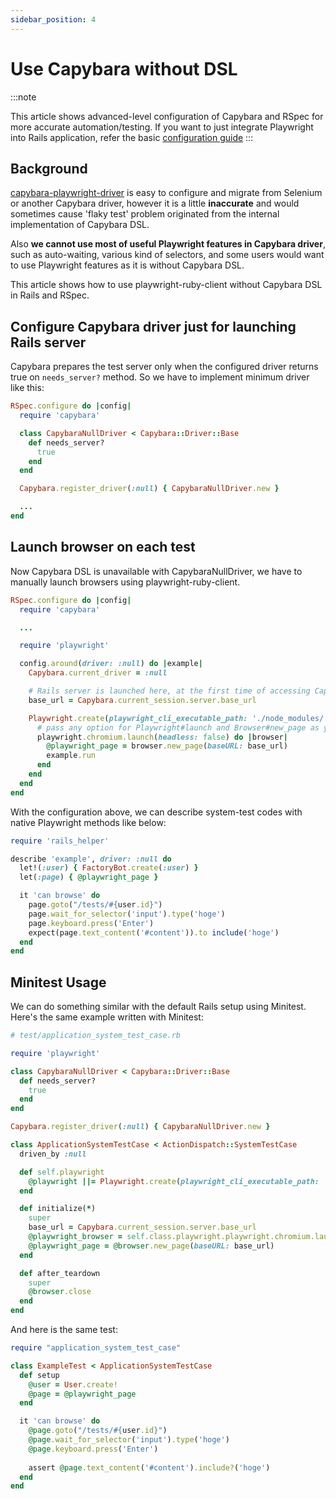 ```yaml
---
sidebar_position: 4
---
```


# Use Capybara without DSL

:::note

This article shows advanced-level configuration of Capybara and RSpec for more accurate automation/testing.
If you want to just integrate Playwright into Rails application, refer the basic [configuration guide](./rails_integration)
:::

## Background

[capybara-playwright-driver](./rails_integration) is easy to configure and migrate from Selenium or another Capybara driver, however it is a little **inaccurate** and would sometimes cause 'flaky test' problem originated from the internal implementation of Capybara DSL.

Also **we cannot use most of useful Playwright features in Capybara driver**, such as auto-waiting, various kind of selectors, and some users would want to use Playwright features as it is without Capybara DSL.

This article shows how to use playwright-ruby-client without Capybara DSL in Rails and RSpec.

## Configure Capybara driver just for launching Rails server

Capybara prepares the test server only when the configured driver returns true on `needs_server?` method. So we have to implement minimum driver like this:

```ruby {5-7} title=spec/support/capybara_null_driver.rb
RSpec.configure do |config|
  require 'capybara'

  class CapybaraNullDriver < Capybara::Driver::Base
    def needs_server?
      true
    end
  end

  Capybara.register_driver(:null) { CapybaraNullDriver.new }

  ...
end
```

## Launch browser on each test

Now Capybara DSL is unavailable with CapybaraNullDriver, we have to manually launch browsers using playwright-ruby-client.

```rb
RSpec.configure do |config|
  require 'capybara'

  ...

  require 'playwright'

  config.around(driver: :null) do |example|
    Capybara.current_driver = :null

    # Rails server is launched here, at the first time of accessing Capybara.current_session.server
    base_url = Capybara.current_session.server.base_url

    Playwright.create(playwright_cli_executable_path: './node_modules/.bin/playwright') do |playwright|
      # pass any option for Playwright#launch and Browser#new_page as you prefer.
      playwright.chromium.launch(headless: false) do |browser|
        @playwright_page = browser.new_page(baseURL: base_url)
        example.run
      end
    end
  end
end
```

With the configuration above, we can describe system-test codes with native Playwright methods like below:

```rb
require 'rails_helper'

describe 'example', driver: :null do
  let!(:user) { FactoryBot.create(:user) }
  let(:page) { @playwright_page }

  it 'can browse' do
    page.goto("/tests/#{user.id}")
    page.wait_for_selector('input').type('hoge')
    page.keyboard.press('Enter')
    expect(page.text_content('#content')).to include('hoge')
  end
end
```

## Minitest Usage

We can do something similar with the default Rails setup using Minitest. Here's the same example written with Minitest:

```rb
# test/application_system_test_case.rb

require 'playwright'

class CapybaraNullDriver < Capybara::Driver::Base
  def needs_server?
    true
  end
end

Capybara.register_driver(:null) { CapybaraNullDriver.new }

class ApplicationSystemTestCase < ActionDispatch::SystemTestCase
  driven_by :null

  def self.playwright
    @playwright ||= Playwright.create(playwright_cli_executable_path: 'npx playwright')
  end

  def initialize(*)
    super
    base_url = Capybara.current_session.server.base_url
    @playwright_browser = self.class.playwright.playwright.chromium.launch(headless: false)
    @playwright_page = @browser.new_page(baseURL: base_url)
  end

  def after_teardown
    super
    @browser.close
  end
end
```

And here is the same test:

```rb
require "application_system_test_case"

class ExampleTest < ApplicationSystemTestCase
  def setup
    @user = User.create!
    @page = @playwright_page
  end

  it 'can browse' do
    @page.goto("/tests/#{user.id}")
    @page.wait_for_selector('input').type('hoge')
    @page.keyboard.press('Enter')
    
    assert @page.text_content('#content').include?('hoge')
  end
end
```
